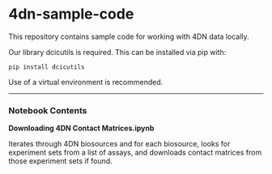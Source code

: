 # 4dn-sample-code

This repository contains sample code for working with 4DN data locally.

Our library dcicutils is required. This can be installed via pip with:

```console
pip install dcicutils
```

Use of a virtual environment is recommended.

----------

### Notebook Contents

**Downloading 4DN Contact Matrices.ipynb**

Iterates through 4DN biosources and for each biosource, looks for experiment sets from a list of assays,
and downloads contact matrices from those experiment sets if found.
